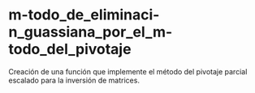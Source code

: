 # m-todo_de_eliminaci-n_guassiana_por_el_m-todo_del_pivotaje
Creación de una función que implemente el método del pivotaje parcial escalado para la inversión de matrices.
